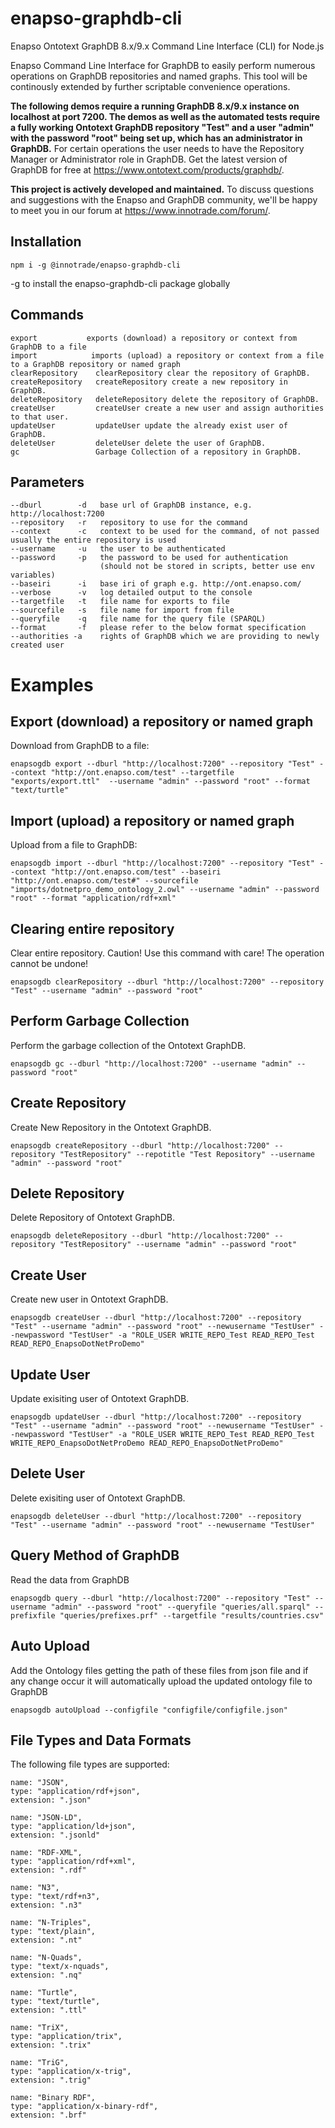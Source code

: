 # enapso-graphdb-cli

Enapso Ontotext GraphDB 8.x/9.x Command Line Interface (CLI) for Node.js

Enapso Command Line Interface for GraphDB to easily perform numerous operations on GraphDB repositories and named graphs. This tool will be continously extended by further scriptable convenience operations.

**The following demos require a running GraphDB 8.x/9.x instance on localhost at port 7200. The demos as well as the automated tests require a fully working Ontotext GraphDB repository "Test" and a user "admin" with the password "root" being set up, which has an administrator in GraphDB.** For certain operations the user needs to have the Repository Manager or Administrator role in GraphDB.
Get the latest version of GraphDB for free at https://www.ontotext.com/products/graphdb/.

**This project is actively developed and maintained.**
To discuss questions and suggestions with the Enapso and GraphDB community, we'll be happy to meet you in our forum at https://www.innotrade.com/forum/.

## Installation

```
npm i -g @innotrade/enapso-graphdb-cli
```

-g to install the enapso-graphdb-cli package globally

## Commands

```
export           exports (download) a repository or context from GraphDB to a file
import            imports (upload) a repository or context from a file to a GraphDB repository or named graph
clearRepository    clearRepository clear the repository of GraphDB.
createRepository   createRepository create a new repository in GraphDB.
deleteRepository   deleteRepository delete the repository of GraphDB.
createUser         createUser create a new user and assign authorities to that user.
updateUser         updateUser update the already exist user of GraphDB.
deleteUser         deleteUser delete the user of GraphDB.
gc                 Garbage Collection of a repository in GraphDB.
```

## Parameters

```
--dburl        -d   base url of GraphDB instance, e.g. http://localhost:7200
--repository   -r   repository to use for the command
--context      -c   context to be used for the command, of not passed usually the entire repository is used
--username     -u   the user to be authenticated
--password     -p   the password to be used for authentication
                    (should not be stored in scripts, better use env variables)
--baseiri      -i   base iri of graph e.g. http://ont.enapso.com/
--verbose      -v   log detailed output to the console
--targetfile   -t   file name for exports to file
--sourcefile   -s   file name for import from file
--queryfile    -q   file name for the query file (SPARQL)
--format       -f   please refer to the below format specification
--authorities -a    rights of GraphDB which we are providing to newly created user
```

# Examples

## Export (download) a repository or named graph

Download from GraphDB to a file:

```
enapsogdb export --dburl "http://localhost:7200" --repository "Test" --context "http://ont.enapso.com/test" --targetfile "exports/export.ttl"  --username "admin" --password "root" --format "text/turtle"

```

## Import (upload) a repository or named graph

Upload from a file to GraphDB:

```
enapsogdb import --dburl "http://localhost:7200" --repository "Test" --context "http://ont.enapso.com/test" --baseiri "http://ont.enapso.com/test#" --sourcefile "imports/dotnetpro_demo_ontology_2.owl" --username "admin" --password "root" --format "application/rdf+xml"
```

## Clearing entire repository

Clear entire repository. Caution! Use this command with care! The operation cannot be undone!

```
enapsogdb clearRepository --dburl "http://localhost:7200" --repository "Test" --username "admin" --password "root"
```

## Perform Garbage Collection

Perform the garbage collection of the Ontotext GraphDB.

```
enapsogdb gc --dburl "http://localhost:7200" --username "admin" --password "root"
```

## Create Repository

Create New Repository in the Ontotext GraphDB.

```
enapsogdb createRepository --dburl "http://localhost:7200" --repository "TestRepository" --repotitle "Test Repository" --username "admin" --password "root"

```

## Delete Repository

Delete Repository of Ontotext GraphDB.

```
enapsogdb deleteRepository --dburl "http://localhost:7200" --repository "TestRepository" --username "admin" --password "root"
```

## Create User

Create new user in Ontotext GraphDB.

```
enapsogdb createUser --dburl "http://localhost:7200" --repository "Test" --username "admin" --password "root" --newusername "TestUser" --newpassword "TestUser" -a "ROLE_USER WRITE_REPO_Test READ_REPO_Test READ_REPO_EnapsoDotNetProDemo"

```

## Update User

Update exisiting user of Ontotext GraphDB.

```
enapsogdb updateUser --dburl "http://localhost:7200" --repository "Test" --username "admin" --password "root" --newusername "TestUser" --newpassword "TestUser" -a "ROLE_USER WRITE_REPO_Test READ_REPO_Test WRITE_REPO_EnapsoDotNetProDemo READ_REPO_EnapsoDotNetProDemo"

```

## Delete User

Delete exisiting user of Ontotext GraphDB.

```
enapsogdb deleteUser --dburl "http://localhost:7200" --repository "Test" --username "admin" --password "root" --newusername "TestUser"

```

## Query Method of GraphDB

Read the data from GraphDB

```
enapsogdb query --dburl "http://localhost:7200" --repository "Test" --username "admin" --password "root" --queryfile "queries/all.sparql" --prefixfile "queries/prefixes.prf" --targetfile "results/countries.csv"

```

## Auto Upload

Add the Ontology files getting the path of these files from json file and if any change occur it will automatically upload the updated ontology file to GraphDB

```
enapsogdb autoUpload --configfile "configfile/configfile.json"
```

## File Types and Data Formats

The following file types are supported:

```
name: "JSON",
type: "application/rdf+json",
extension: ".json"

name: "JSON-LD",
type: "application/ld+json",
extension: ".jsonld"

name: "RDF-XML",
type: "application/rdf+xml",
extension: ".rdf"

name: "N3",
type: "text/rdf+n3",
extension: ".n3"

name: "N-Triples",
type: "text/plain",
extension: ".nt"

name: "N-Quads",
type: "text/x-nquads",
extension: ".nq"

name: "Turtle",
type: "text/turtle",
extension: ".ttl"

name: "TriX",
type: "application/trix",
extension: ".trix"

name: "TriG",
type: "application/x-trig",
extension: ".trig"

name: "Binary RDF",
type: "application/x-binary-rdf",
extension: ".brf"
```
